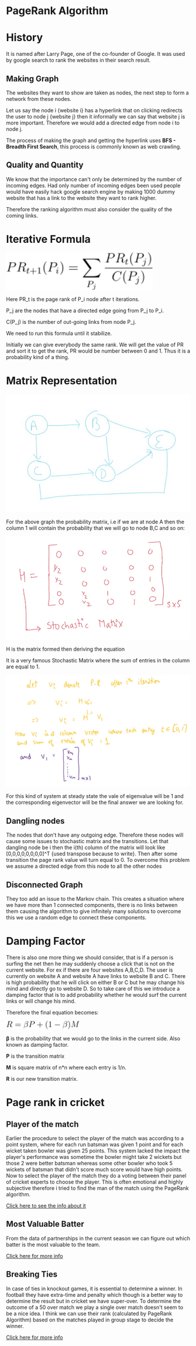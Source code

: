 # PageRank Algorithm

# History

It is named after Larry Page, one of the co-founder of Google. It was used by google search to rank the websites in their search result.

## Making Graph

The websites they want to show are taken as nodes, the next step to form a network from these nodes.

Let us say the node i {website i} has a hyperlink that on clicking redirects the user to node j {website j} then it informally we can say that website j is more important. Therefore we would add a directed edge from node i to node j. 

The process of making the graph and getting the hyperlink uses **BFS -   Breadth First Search**, this process is commonly known as web crawling.

## Quality and Quantity

We know that the importance can't only be determined by the number of incoming edges. Had only number of incoming edges been used people would have easily hack google search engine by making 1000 dummy website that has a link to the website they want to rank higher.

Therefore the ranking algorithm must also consider the quality of the coming links.

# Iterative Formula

<img src="screenshots/dp7.png" width=400>

Here PR_t is the page rank of P_i node after t iterations.

P_j are the nodes that have a directed edge going from P_j to P_i.

C(P_j) is the number of out-going links from node P_j.

We need to run this formula until it stabilize.

Initially we can give everybody the same rank. We will get the value of PR and sort it to get the rank, PR would be number between 0 and 1. Thus it is a probability kind of a thing.

# Matrix Representation

<img src="screenshots/dp9.jpg">

For the above graph the probability matrix, i.e if we are at node A then the column 1 will contain the probability that we will go to node B,C and so on:

<img src="screenshots/dp10.jpg">

H is the matrix formed then deriving the equation

It is a very famous Stochastic Matrix where the sum of entries in the column are equal to 1.

<img src="screenshots/dp11.jpg">

For this kind of system at steady state the vale of eigenvalue will be 1 and the corresponding eigenvector will be the final answer we are looking for.

## Dangling nodes

The nodes that don't have any outgoing edge. Therefore these nodes will cause some issues to stochastic matrix and the transitions. Let that dangling node be i then the i(th) column of the matrix will look like [0,0,0,0,0,0,0,0]^T {used transpose because to write}. Then after some transition the page rank value will turn equal to 0. To overcome this problem we assume a directed edge from this node to all the other nodes 

## Disconnected Graph

They too add an issue to the Markov chain. This creates a situation where we have more than 1 connected components, there is no links between them causing the algorithm to give infinitely many solutions to overcome this we use a random edge to connect these components.

# Damping Factor

There is also one more thing we should consider, that is if a person is surfing the net then he may suddenly choose a click that is not on the current website. For ex if there are four websites A,B,C,D. The user is currently on website A and website A have links to website B and C. There is high probability that he will click on either B or C but he may change his mind and directly go to website D. So to take care of this we introduce a damping factor that is to add probability whether he would surf the current links or will change his mind.

Therefore the final equation becomes:

<img src="screenshots/dp8.png" width=200>

**β** is the probability that we would go to the links in the current side. Also known as damping factor.

**P** is the transition matrix

**M** is square matrix of n*n where each entry is 1/n.

**R** is our new transition matrix.

# Page rank in cricket

## Player of the match

Earlier the procedure to select the player of the match was according to a point system, where for each run batsman was given 1 point and for each wicket taken bowler was given 25 points. This system lacked the impact the player's performance was sometime the bowler might take 2 wickets but those 2 were better batsman whereas some other bowler who took 5 wickets of batsman that didn't score much score would have high points. Now to select the player of the match they do a voting between their panel of cricket experts to choose the player. This is often emotional and highly subjective therefore i tried to find the man of the match using the PageRank algorithm.

[Click here to see the info about it](Pagerank/POM/README.md)

## Most Valuable Batter

From the data of partnerships in the current season we can figure out which batter is the most valuable to the team.

[Click here for more info](Pagerank/MVB/README.md)

## Breaking Ties

In case of ties in knockout games, it is essential to determine a winner. In football they have extra-time and penalty which though is a better way to determine the result but in cricket we have super-over. To determine the outcome of a 50 over match we play a single over match doesn't seem to be a nice idea. I think we can use their rank (calculated by PageRank Algorithm) based on the matches played in group stage to decide the winner.

[Click here for more info](Pagerank/Team_Ranking/README.md)